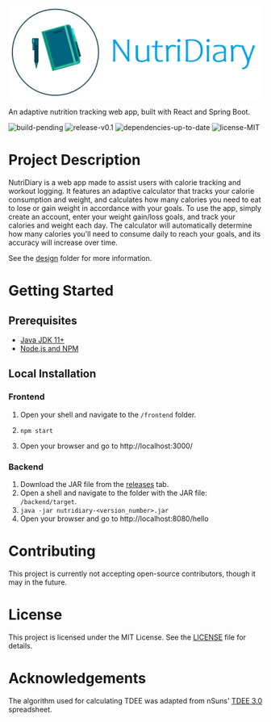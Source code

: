 ![Logo](\frontend\assets\logos\nutridiary.jpg)

An adaptive nutrition tracking web app, built with React and Spring Boot.

![build-pending](https://img.shields.io/badge/build-pending-yellow) ![release-v0.1](https://img.shields.io/badge/release-v0.1-blue) ![dependencies-up-to-date](https://img.shields.io/badge/dependencies-up%20to%20date-green) ![license-MIT](https://img.shields.io/badge/license-MIT-blue)

# Project Description

NutriDiary is a web app made to assist users with calorie tracking and workout logging. It features an adaptive calculator that tracks your calorie consumption and weight, and calculates how many calories you need to eat to lose or gain weight in accordance with your goals. To use the app, simply create an account, enter your weight gain/loss goals, and track your calories and weight each day. The calculator will automatically determine how many calories you'll need to consume daily to reach your goals, and its accuracy will increase over time.  

See the [design](/design) folder for more information.

# Getting Started

## Prerequisites

- [Java JDK 11+](https://www.oracle.com/java/technologies/javase-downloads.html)
- [Node.js and NPM](https://nodejs.org/en/download/)

## Local Installation

### Frontend

1. Open your shell and navigate to the `/frontend` folder.

2. `npm start`
3. Open your browser and go to http://localhost:3000/

### Backend

1. Download the JAR file from the [releases](https://github.com/IChowdhury01/NutriDiary-Adaptive-Nutrition-Tracker/releases) tab.
2. Open a shell and navigate to the folder with the JAR file: `/backend/target`.
3. `java -jar nutridiary-<version_number>.jar`
4. Open your browser and go to http://localhost:8080/hello

# Contributing

This project is currently not accepting open-source contributors, though it may in the future.

# License

This project is licensed under the MIT License. See the [LICENSE](LICENSE) file for details.

# Acknowledgements

The algorithm used for calculating TDEE was adapted from nSuns' [TDEE 3.0](https://drive.google.com/file/d/0B8EbfzFB0mBrMGJ6V2N5QWNfeTg/view) spreadsheet.
